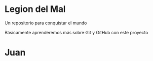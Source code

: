# Legion del Mal
Un repositorio para conquistar el mundo

Básicamente aprenderemos más sobre Git y GitHub con este proyecto


# Juan
